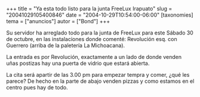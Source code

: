 +++
title = "Ya esta todo listo para la junta FreeLux Irapuato"
slug = "20041029105400846"
date = "2004-10-29T10:54:00-06:00"
[taxonomies]
tema = ["anuncios"]
autor = ["Bond"]
+++

Su servidor ha arreglado todo para la junta de FreeLux para este Sábado
30 de octubre, en las instalaciones donde comenté: Revolución esq. con
Guerrero (arriba de la paletería La Michoacana).

<!-- more -->
La entrada es por Revolución, exactamente a un lado de donde venden uñas
postizas hay una puerta de vidrio que estará abierta.

La cita será apartir de las 3.00 pm para empezar tempra y comer, ¿qué
les parece? De hecho en la parte de abajo venden pizzas y como estamos
en el centro pues hay de todo.

